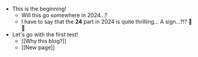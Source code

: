 - This is the beginning!
	- Will this go somewhere in 2024...?
	- I have to say that the **24** part in 2024 is quite thrilling... A sign...?!? 🫠 🤪
- Let's go with the first test!
	- [[Why this blog?]]
	- [[New page]]